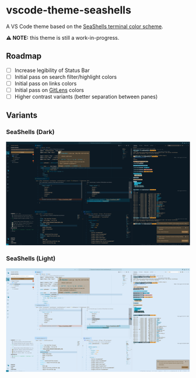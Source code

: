 # vscode-theme-seashells

A VS Code theme based on the [SeaShells terminal color scheme](https://iterm2colorschemes.com).

**⚠️ NOTE:** this theme is still a work-in-progress.

## Roadmap

- [ ] Increase legibility of Status Bar
- [ ] Initial pass on search filter/highlight colors
- [ ] Initial pass on links colors
- [ ] Initial pass on [GitLens](https://marketplace.visualstudio.com/items?itemName=eamodio.gitlens) colors
- [ ] Higher contrast variants (better separation between panes)

## Variants

### SeaShells (Dark)

![VS Code screenshot for SeaShells (Dark)](./src/assets/screenshot-dark.png)

### SeaShells (Light)

![VS Code screenshot for SeaShells (Light)](./src/assets/screenshot-light.png)

<!-- ![bob-the-fish terminal screenshot](./icon.png) -->

<!-- ![iTerm2 color-schemes SeaShells palette](./src/assets/iterm2colorschemes-seashells.png) -->
